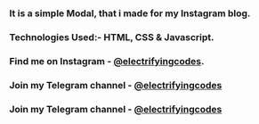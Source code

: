 ### It is a simple Modal, that i made for my Instagram blog.

### Technologies Used:- HTML, CSS & Javascript.

### Find me on Instagram - [@electrifyingcodes][Instagram].
### Join my Telegram channel - [@electrifyingcodes][Telegram]
### Join my Telegram channel - [@electrifyingcodes][discord]

[Instagram]: https://www.instagram.com/electrifyingcodes
[Telegram]: https://t.me/electrifyingcodes
[discord]: https://t.me/electrifyingc